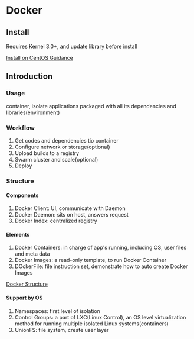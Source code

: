# Docker
## Install
Requires Kernel 3.0+, and update library before install

[Install on CentOS Guidance](https://docs.docker.com/engine/installation/linux/centos/)

## Introduction
### Usage
container, isolate applications
packaged with all its dependencies and libraries(environment)

### Workflow
1. Get codes and dependencies tio container
2. Configure network or storage(optional)
3. Upload builds to a registry
4. Swarm cluster and scale(optional)
5. Deploy

### Structure
#### Components
1. Docker Client: UI, communicate with Daemon
2. Docker Daemon: sits on host, answers request
3. Docker Index: centralized registry

#### Elements
1. Docker Containers: in charge of app's running, including OS, user files and meta data
2. Docker Images: a read-only template, to run Docker Container
3. DOckerFile: file instruction set, demonstrate how to auto create Docker Images

[Docker Structure]()

#### Support by OS
1. Namespaces: first level of isolation
2. Control Groups: a part of LXC(Linux Control), an OS level virtualization method for running multiple isolated Linux systems(containers)
3. UnionFS: file system, create user layer

